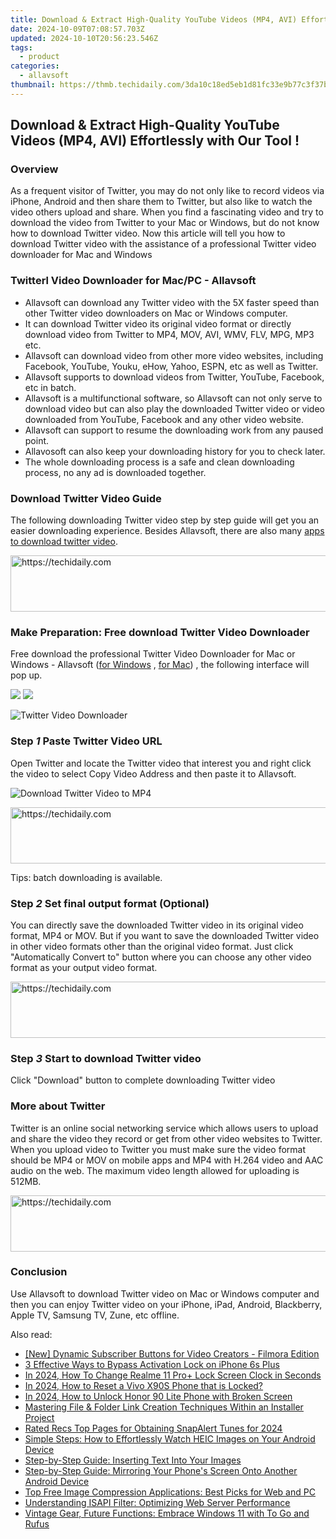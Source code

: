 ```yaml
---
title: Download & Extract High-Quality YouTube Videos (MP4, AVI) Effortlessly with Our Tool !
date: 2024-10-09T07:08:57.703Z
updated: 2024-10-10T20:56:23.546Z
tags:
  - product
categories:
  - allavsoft
thumbnail: https://thmb.techidaily.com/3da10c18ed5eb1d81fc33e9b77c3f37bbadf618042f3295c06f9d5e5b10aa5c0.jpg
---
```


## Download & Extract High-Quality YouTube Videos (MP4, AVI) Effortlessly with Our Tool !

### Overview

As a frequent visitor of Twitter, you may do not only like to record videos via iPhone, Android and then share them to Twitter, but also like to watch the video others upload and share. When you find a fascinating video and try to download the video from Twitter to your Mac or Windows, but do not know how to download Twitter video. Now this article will tell you how to download Twitter video with the assistance of a professional Twitter video downloader for Mac and Windows

### Twitterl Video Downloader for Mac/PC - Allavsoft

* Allavsoft can download any Twitter video with the 5X faster speed than other Twitter video downloaders on Mac or Windows computer.
* It can download Twitter video its original video format or directly download video from Twitter to MP4, MOV, AVI, WMV, FLV, MPG, MP3 etc.
* Allavsoft can download video from other more video websites, including Facebook, YouTube, Youku, eHow, Yahoo, ESPN, etc as well as Twitter.
* Allavsoft supports to download videos from Twitter, YouTube, Facebook, etc in batch.
* Allavsoft is a multifunctional software, so Allavsoft can not only serve to download video but can also play the downloaded Twitter video or video downloaded from YouTube, Facebook and any other video website.
* Allavsoft can support to resume the downloading work from any paused point.
* Allavosoft can also keep your downloading history for you to check later.
* The whole downloading process is a safe and clean downloading process, no any ad is downloaded together.

### Download Twitter Video Guide

The following downloading Twitter video step by step guide will get you an easier downloading experience. Besides Allavsoft, there are also many [apps to download twitter video](https://fixthephoto.com/best-app-to-download-twitter-videos.html). 

<!-- affiliate ads begin -->
<a href="https://aligracehair.sjv.io/c/5597632/2036472/19272" target="_top" id="2036472">
  <img src="//a.impactradius-go.com/display-ad/19272-2036472" border="0" alt="https://techidaily.com" width="728" height="90"/>
</a>
<img height="0" width="0" src="https://aligracehair.sjv.io/i/5597632/2036472/19272" style="position:absolute;visibility:hidden;" border="0" />
<!-- affiliate ads end -->

### Make Preparation: Free download Twitter Video Downloader

Free download the professional Twitter Video Downloader for Mac or Windows - Allavsoft ([for Windows](https://tools.techidaily.com/allavsoft/products/) , [for Mac](https://tools.techidaily.com/allavsoft/products/)) , the following interface will pop up.

[![](https://www.allavsoft.com/how-to/../images/how-to/free-download-win.jpg)](https://tools.techidaily.com/allavsoft/products/) [![](https://www.allavsoft.com/how-to/../images/how-to/free-download-mac.jpg)](https://tools.techidaily.com/allavsoft/products/)

![Twitter Video Downloader](https://www.allavsoft.com/how-to/../images/allavsoft/screen-shot-600.jpg)

### Step _1_ Paste Twitter Video URL

Open Twitter and locate the Twitter video that interest you and right click the video to select Copy Video Address and then paste it to Allavsoft. 

![Download Twitter Video to MP4](https://www.allavsoft.com/how-to/../images/how-to/download-udemy-videos/download-udemy-courses-videos.jpg)

<!-- affiliate ads begin -->
<a href="https://appsumo.8odi.net/c/5597632/2075472/7443" target="_top" id="2075472">
  <img src="//a.impactradius-go.com/display-ad/7443-2075472" border="0" alt="https://techidaily.com" width="728" height="90"/>
</a>
<img height="0" width="0" src="https://appsumo.8odi.net/i/5597632/2075472/7443" style="position:absolute;visibility:hidden;" border="0" />
<!-- affiliate ads end -->

Tips: batch downloading is available.

### Step _2_ Set final output format (Optional)

You can directly save the downloaded Twitter video in its original video format, MP4 or MOV. But if you want to save the downloaded Twitter video in other video formats other than the original video format. Just click "Automatically Convert to" button where you can choose any other video format as your output video format.

<!-- affiliate ads begin -->
<a href="https://appsumo.8odi.net/c/5597632/2151858/7443" target="_top" id="2151858">
  <img src="//a.impactradius-go.com/display-ad/7443-2151858" border="0" alt="https://techidaily.com" width="600" height="90"/>
</a>
<img height="0" width="0" src="https://appsumo.8odi.net/i/5597632/2151858/7443" style="position:absolute;visibility:hidden;" border="0" />
<!-- affiliate ads end -->

### Step _3_ Start to download Twitter video

Click "Download" button to complete downloading Twitter video

### More about Twitter

Twitter is an online social networking service which allows users to upload and share the video they record or get from other video websites to Twitter. When you upload video to Twitter you must make sure the video format should be MP4 or MOV on mobile apps and MP4 with H.264 video and AAC audio on the web. The maximum video length allowed for uploading is 512MB.

<!-- affiliate ads begin -->
<a href="https://appsumo.8odi.net/c/5597632/2130887/7443" target="_top" id="2130887">
  <img src="//a.impactradius-go.com/display-ad/7443-2130887" border="0" alt="https://techidaily.com" width="728" height="90"/>
</a>
<img height="0" width="0" src="https://appsumo.8odi.net/i/5597632/2130887/7443" style="position:absolute;visibility:hidden;" border="0" />
<!-- affiliate ads end -->

### Conclusion

Use Allavsoft to download Twitter video on Mac or Windows computer and then you can enjoy Twitter video on your iPhone, iPad, Android, Blackberry, Apple TV, Samsung TV, Zune, etc offline.

<ins class="adsbygoogle"
     style="display:block"
     data-ad-format="autorelaxed"
     data-ad-client="ca-pub-7571918770474297"
     data-ad-slot="1223367746"></ins>

<ins class="adsbygoogle"
     style="display:block"
     data-ad-client="ca-pub-7571918770474297"
     data-ad-slot="8358498916"
     data-ad-format="auto"
     data-full-width-responsive="true"></ins>

<span class="atpl-alsoreadstyle">Also read:</span>
<div><ul>
<li><a href="https://youtube-clips.techidaily.com/new-dynamic-subscriber-buttons-for-video-creators-filmora-edition/"><u>[New] Dynamic Subscriber Buttons for Video Creators - Filmora Edition</u></a></li>
<li><a href="https://activate-lock.techidaily.com/3-effective-ways-to-bypass-activation-lock-on-iphone-6s-plus-by-drfone-ios/"><u>3 Effective Ways to Bypass Activation Lock on iPhone 6s Plus</u></a></li>
<li><a href="https://easy-unlock-android.techidaily.com/in-2024-how-to-change-realme-11-proplus-lock-screen-clock-in-seconds-by-drfone-android/"><u>In 2024, How To Change Realme 11 Pro+ Lock Screen Clock in Seconds</u></a></li>
<li><a href="https://android-unlock.techidaily.com/in-2024-how-to-reset-a-vivo-x90s-phone-that-is-locked-by-drfone-android/"><u>In 2024, How to Reset a Vivo X90S Phone that is Locked?</u></a></li>
<li><a href="https://unlock-android.techidaily.com/in-2024-how-to-unlock-honor-90-lite-phone-with-broken-screen-by-drfone-android/"><u>In 2024, How to Unlock Honor 90 Lite Phone with Broken Screen</u></a></li>
<li><a href="https://fox-ssl.techidaily.com/mastering-file-and-folder-link-creation-techniques-within-an-installer-project/"><u>Mastering File & Folder Link Creation Techniques Within an Installer Project</u></a></li>
<li><a href="https://vp-tips.techidaily.com/rated-recs-top-pages-for-obtaining-snapalert-tunes-for-2024/"><u>Rated Recs Top Pages for Obtaining SnapAlert Tunes for 2024</u></a></li>
<li><a href="https://fox-ssl.techidaily.com/simple-steps-how-to-effortlessly-watch-heic-images-on-your-android-device/"><u>Simple Steps: How to Effortlessly Watch HEIC Images on Your Android Device</u></a></li>
<li><a href="https://fox-ssl.techidaily.com/step-by-step-guide-inserting-text-into-your-images/"><u>Step-by-Step Guide: Inserting Text Into Your Images</u></a></li>
<li><a href="https://fox-ssl.techidaily.com/step-by-step-guide-mirroring-your-phones-screen-onto-another-android-device/"><u>Step-by-Step Guide: Mirroring Your Phone's Screen Onto Another Android Device</u></a></li>
<li><a href="https://fox-ssl.techidaily.com/top-free-image-compression-applications-best-picks-for-web-and-pc/"><u>Top Free Image Compression Applications: Best Picks for Web and PC</u></a></li>
<li><a href="https://fox-ssl.techidaily.com/understanding-isapi-filter-optimizing-web-server-performance/"><u>Understanding ISAPI Filter: Optimizing Web Server Performance</u></a></li>
<li><a href="https://win11-tips.techidaily.com/vintage-gear-future-functions-embrace-windows-11-with-to-go-and-rufus/"><u>Vintage Gear, Future Functions: Embrace Windows 11 with To Go and Rufus</u></a></li>
</ul></div>

